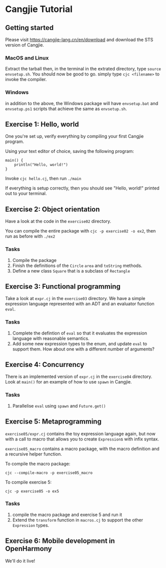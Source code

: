 # Cangjie Tutorial

## Getting started
Please visit <https://cangjie-lang.cn/en/download> and download the STS version of Cangjie.

### MacOS and Linux
Extract the tarball then, in the terminal in the extrated directory,
type `source envsetup.sh`.
You should now be good to go. simply type `cjc <filename>` to invoke
the compiler.

### Windows
in addition to the above, the Windows package will have `envsetup.bat`
and `envsetup.ps1` scripts that achieve the same as `envsetup.sh`.


## Exercise 1: Hello, world
One you're set up, verify everything by compiling your first Cangjie
program.

Using your text editor of choice, saving the following program:

```
main() {
	println("Hello, world!")
}
```

Invoke `cjc hello.cj`, then run `./main`

If everything is setup correctly, then you should see "Hello, world!"
printed out to your terminal.



## Exercise 2: Object orientation
Have a look at the code in the  `exercise02` directory.

You can compile the entire package with `cjc -p exercise02 -o ex2`, then run
as before with `./ex2`

### Tasks
1. Compile the package
2. Finish the definitions of the `Circle` `area` and `toString`
   methods.
3. Define a new class `Square` that is a subclass of `Rectangle`

## Exercise 3: Functional programming
Take a look at `expr.cj` in the `exercise03` directory. We have a simple
expression language represented with an ADT and an evaluator function
`eval`.

### Tasks
1. Complete the defintion of `eval` so that it evaluates the
   expression language with reasonable semantics.
2. Add some new expression types to the enum, and update `eval` to
   support them. How about one with a different
   number of arguments?
   
## Exercise 4: Concurrency
There is an implemented version of `expr.cj` in the `exercise04`
directory. Look at `main()` for an example of how to use `spawn` in
Cangjie.

### Tasks
1. Parallelise `eval` using `spawn` and `Future.get()`


## Exercise 5: Metaprogramming
 `exercise05/expr.cj`
contains the toy expression language again, but now with a call to
macro that allows you to create `Expression`s with infix syntax.

`exercise05_macro` contains a macro package, with the macro
definition and a recursive helper function.

To compile the macro package:

`cjc --compile-macro -p exercise05_macro`

To compile exercise 5:

`cjc -p exercise05 -o ex5`

### Tasks
1. compile the macro package and exercise 5 and run it
2. Extend the `transform` function in `macros.cj` to support the other
   `Expression` types.

## Exercise 6: Mobile development in OpenHarmony
We'll do it live!

